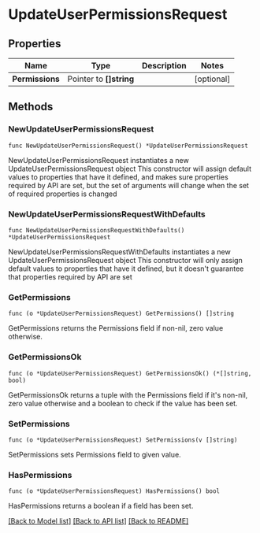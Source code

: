 # UpdateUserPermissionsRequest

## Properties

Name | Type | Description | Notes
------------ | ------------- | ------------- | -------------
**Permissions** | Pointer to **[]string** |  | [optional] 

## Methods

### NewUpdateUserPermissionsRequest

`func NewUpdateUserPermissionsRequest() *UpdateUserPermissionsRequest`

NewUpdateUserPermissionsRequest instantiates a new UpdateUserPermissionsRequest object
This constructor will assign default values to properties that have it defined,
and makes sure properties required by API are set, but the set of arguments
will change when the set of required properties is changed

### NewUpdateUserPermissionsRequestWithDefaults

`func NewUpdateUserPermissionsRequestWithDefaults() *UpdateUserPermissionsRequest`

NewUpdateUserPermissionsRequestWithDefaults instantiates a new UpdateUserPermissionsRequest object
This constructor will only assign default values to properties that have it defined,
but it doesn't guarantee that properties required by API are set

### GetPermissions

`func (o *UpdateUserPermissionsRequest) GetPermissions() []string`

GetPermissions returns the Permissions field if non-nil, zero value otherwise.

### GetPermissionsOk

`func (o *UpdateUserPermissionsRequest) GetPermissionsOk() (*[]string, bool)`

GetPermissionsOk returns a tuple with the Permissions field if it's non-nil, zero value otherwise
and a boolean to check if the value has been set.

### SetPermissions

`func (o *UpdateUserPermissionsRequest) SetPermissions(v []string)`

SetPermissions sets Permissions field to given value.

### HasPermissions

`func (o *UpdateUserPermissionsRequest) HasPermissions() bool`

HasPermissions returns a boolean if a field has been set.


[[Back to Model list]](../README.md#documentation-for-models) [[Back to API list]](../README.md#documentation-for-api-endpoints) [[Back to README]](../README.md)


